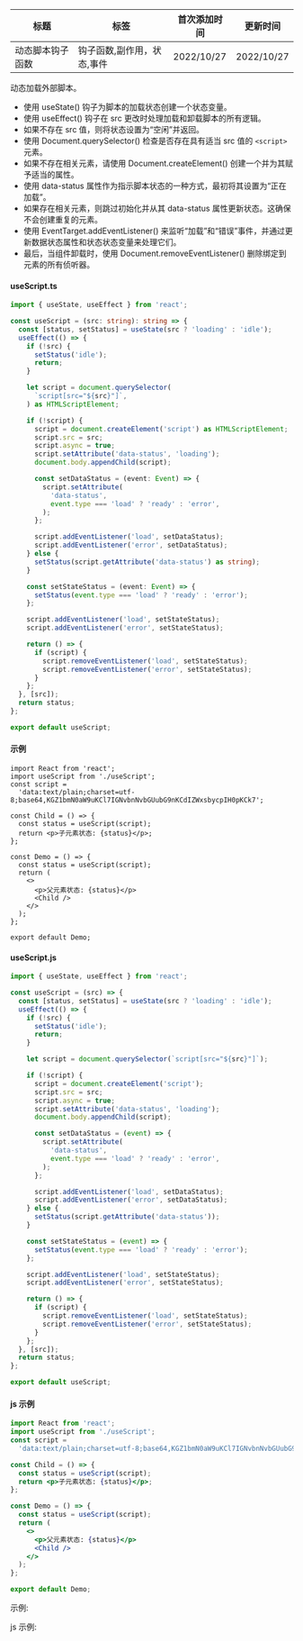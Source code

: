 | 标题             | 标签                       | 首次添加时间 | 更新时间   |
| ---------------- | -------------------------- | ------------ | ---------- |
| 动态脚本钩子函数 | 钩子函数,副作用，状态,事件 | 2022/10/27   | 2022/10/27 |

动态加载外部脚本。

- 使用 useState() 钩子为脚本的加载状态创建一个状态变量。
- 使用 useEffect() 钩子在 src 更改时处理加载和卸载脚本的所有逻辑。
- 如果不存在 src 值，则将状态设置为“空闲”并返回。
- 使用 Document.querySelector() 检查是否存在具有适当 src 值的 `<script>` 元素。
- 如果不存在相关元素，请使用 Document.createElement() 创建一个并为其赋予适当的属性。
- 使用 data-status 属性作为指示脚本状态的一种方式，最初将其设置为“正在加载”。
- 如果存在相关元素，则跳过初始化并从其 data-status 属性更新状态。这确保不会创建重复的元素。
- 使用 EventTarget.addEventListener() 来监听“加载”和“错误”事件，并通过更新数据状态属性和状态状态变量来处理它们。
- 最后，当组件卸载时，使用 Document.removeEventListener() 删除绑定到元素的所有侦听器。

#### useScript.ts

```ts
import { useState, useEffect } from 'react';

const useScript = (src: string): string => {
  const [status, setStatus] = useState(src ? 'loading' : 'idle');
  useEffect(() => {
    if (!src) {
      setStatus('idle');
      return;
    }

    let script = document.querySelector(
      `script[src="${src}"]`,
    ) as HTMLScriptElement;

    if (!script) {
      script = document.createElement('script') as HTMLScriptElement;
      script.src = src;
      script.async = true;
      script.setAttribute('data-status', 'loading');
      document.body.appendChild(script);

      const setDataStatus = (event: Event) => {
        script.setAttribute(
          'data-status',
          event.type === 'load' ? 'ready' : 'error',
        );
      };

      script.addEventListener('load', setDataStatus);
      script.addEventListener('error', setDataStatus);
    } else {
      setStatus(script.getAttribute('data-status') as string);
    }

    const setStateStatus = (event: Event) => {
      setStatus(event.type === 'load' ? 'ready' : 'error');
    };

    script.addEventListener('load', setStateStatus);
    script.addEventListener('error', setStateStatus);

    return () => {
      if (script) {
        script.removeEventListener('load', setStateStatus);
        script.removeEventListener('error', setStateStatus);
      }
    };
  }, [src]);
  return status;
};

export default useScript;
```

#### 示例

```tsx | pure
import React from 'react';
import useScript from './useScript';
const script =
  'data:text/plain;charset=utf-8;base64,KGZ1bmN0aW9uKCl7IGNvbnNvbGUubG9nKCdIZWxsbycpIH0pKCk7';

const Child = () => {
  const status = useScript(script);
  return <p>子元素状态: {status}</p>;
};

const Demo = () => {
  const status = useScript(script);
  return (
    <>
      <p>父元素状态: {status}</p>
      <Child />
    </>
  );
};

export default Demo;
```

#### useScript.js

```js
import { useState, useEffect } from 'react';

const useScript = (src) => {
  const [status, setStatus] = useState(src ? 'loading' : 'idle');
  useEffect(() => {
    if (!src) {
      setStatus('idle');
      return;
    }

    let script = document.querySelector(`script[src="${src}"]`);

    if (!script) {
      script = document.createElement('script');
      script.src = src;
      script.async = true;
      script.setAttribute('data-status', 'loading');
      document.body.appendChild(script);

      const setDataStatus = (event) => {
        script.setAttribute(
          'data-status',
          event.type === 'load' ? 'ready' : 'error',
        );
      };

      script.addEventListener('load', setDataStatus);
      script.addEventListener('error', setDataStatus);
    } else {
      setStatus(script.getAttribute('data-status'));
    }

    const setStateStatus = (event) => {
      setStatus(event.type === 'load' ? 'ready' : 'error');
    };

    script.addEventListener('load', setStateStatus);
    script.addEventListener('error', setStateStatus);

    return () => {
      if (script) {
        script.removeEventListener('load', setStateStatus);
        script.removeEventListener('error', setStateStatus);
      }
    };
  }, [src]);
  return status;
};

export default useScript;
```

#### js 示例

```jsx | pure
import React from 'react';
import useScript from './useScript';
const script =
  'data:text/plain;charset=utf-8;base64,KGZ1bmN0aW9uKCl7IGNvbnNvbGUubG9nKCdIZWxsbycpIH0pKCk7';

const Child = () => {
  const status = useScript(script);
  return <p>子元素状态: {status}</p>;
};

const Demo = () => {
  const status = useScript(script);
  return (
    <>
      <p>父元素状态: {status}</p>
      <Child />
    </>
  );
};

export default Demo;
```

示例:

<code src="./Demo.zh-CN.tsx"></code>

js 示例:

<code src="./js/Demo.zh-CN.jsx"></code>
